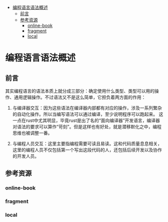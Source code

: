 <!--ts-->
* [编程语言语法概述](#编程语言语法概述)
   * [前言](#前言)
   * [参考资源](#参考资源)
      * [online-book](#online-book)
      * [fragment](#fragment)
      * [local](#local)

<!-- Created by https://github.com/ekalinin/github-markdown-toc -->
<!-- Added by: runner, at: Wed Sep 14 14:33:44 UTC 2022 -->

<!--te-->

# 编程语言语法概述

## 前言

其实编程语言的语法本质上就分成三部分：确定使用什么类型、类型可以用的操作、通用逻辑操作。不过语法又不是这么简单，它担负着两方面的作用：

1. 与编译器交互：因为这些语法在编译器内部都有对应的操作，涉及一系列繁杂的自动化操作。所以当编写语法可以通过编译，至少说明程序可以跑起来。
   这一点在rust中尤其明显，毕竟rust是出了名的“面向编译器”开发语言，编译器对语法的要求可以算作“苛刻”。但是这样也有好处，就是潜移默化之中，编程思维也被调整一番。

2. 与编程人员交互：这里主要指编程需要可读且易读。这和代码质量息息相关，这里的编程人员不仅包括第一个写出这段代码的人，还包括后续开发以及协作的开发人员。

## 参考资源

### online-book

### fragment

### local